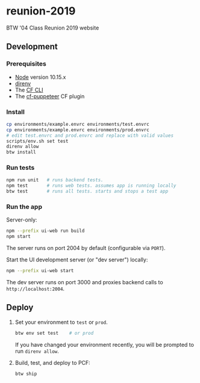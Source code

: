 # reunion-2019

BTW '04 Class Reunion 2019 website

## Development

### Prerequisites

- [Node](https://nodejs.org/en/) version 10.15.x
- [direnv](https://direnv.net/)
- The [CF CLI](https://github.com/cloudfoundry/cli)
- The [cf-puppeteer](https://github.com/HappyTobi/cf-puppeteer) CF plugin

### Install

```bash
cp environments/example.envrc environments/test.envrc
cp environments/example.envrc environments/prod.envrc
# edit test.envrc and prod.envrc and replace with valid values
scripts/env.sh set test
direnv allow
btw install
```

### Run tests

```bash
npm run unit   # runs backend tests.
npm test       # runs web tests. assumes app is running locally
btw test       # runs all tests. starts and stops a test app
```

### Run the app

Server-only:

```bash
npm --prefix ui-web run build
npm start
```

The server runs on port 2004 by default (configurable via `PORT`).

Start the UI development server (or "dev server") locally:

```bash
npm --prefix ui-web start
```

The dev server runs on port 3000 and proxies backend calls to `http://localhost:2004`.

## Deploy

1. Set your environment to `test` or `prod`.

   ```bash
   btw env set test    # or prod
   ```

   If you have changed your environment recently, you will be prompted to run `direnv allow`.

1. Build, test, and deploy to PCF:

   ```bash
   btw ship
   ```
